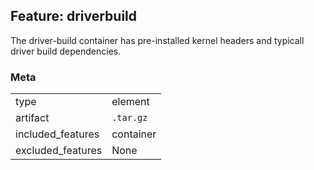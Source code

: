 ## Feature: driverbuild
The driver-build container has pre-installed kernel headers and typicall driver build dependencies.

### Meta
|||
|---|---|
|type|element|
|artifact|`.tar.gz`|
|included_features|container|
|excluded_features|None|
